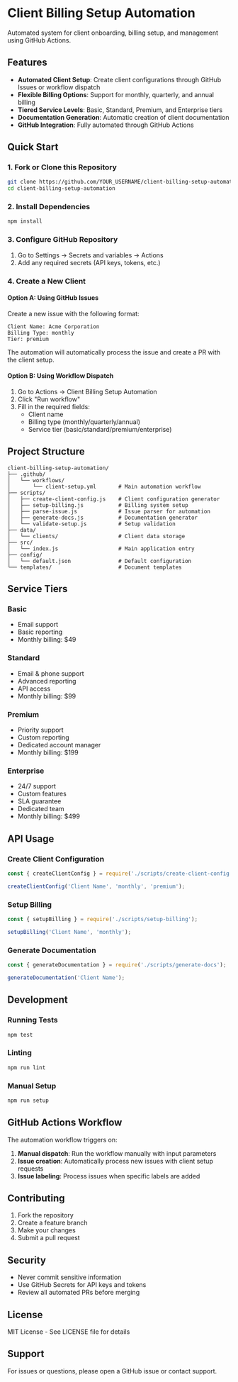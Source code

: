 # Client Billing Setup Automation

Automated system for client onboarding, billing setup, and management using GitHub Actions.

## Features

- **Automated Client Setup**: Create client configurations through GitHub Issues or workflow dispatch
- **Flexible Billing Options**: Support for monthly, quarterly, and annual billing
- **Tiered Service Levels**: Basic, Standard, Premium, and Enterprise tiers
- **Documentation Generation**: Automatic creation of client documentation
- **GitHub Integration**: Fully automated through GitHub Actions

## Quick Start

### 1. Fork or Clone this Repository

```bash
git clone https://github.com/YOUR_USERNAME/client-billing-setup-automation.git
cd client-billing-setup-automation
```

### 2. Install Dependencies

```bash
npm install
```

### 3. Configure GitHub Repository

1. Go to Settings → Secrets and variables → Actions
2. Add any required secrets (API keys, tokens, etc.)

### 4. Create a New Client

#### Option A: Using GitHub Issues

Create a new issue with the following format:

```
Client Name: Acme Corporation
Billing Type: monthly
Tier: premium
```

The automation will automatically process the issue and create a PR with the client setup.

#### Option B: Using Workflow Dispatch

1. Go to Actions → Client Billing Setup Automation
2. Click "Run workflow"
3. Fill in the required fields:
   - Client name
   - Billing type (monthly/quarterly/annual)
   - Service tier (basic/standard/premium/enterprise)

## Project Structure

```
client-billing-setup-automation/
├── .github/
│   └── workflows/
│       └── client-setup.yml       # Main automation workflow
├── scripts/
│   ├── create-client-config.js    # Client configuration generator
│   ├── setup-billing.js           # Billing system setup
│   ├── parse-issue.js             # Issue parser for automation
│   ├── generate-docs.js           # Documentation generator
│   └── validate-setup.js          # Setup validation
├── data/
│   └── clients/                   # Client data storage
├── src/
│   └── index.js                   # Main application entry
├── config/
│   └── default.json               # Default configuration
└── templates/                     # Document templates
```

## Service Tiers

### Basic
- Email support
- Basic reporting
- Monthly billing: $49

### Standard
- Email & phone support
- Advanced reporting
- API access
- Monthly billing: $99

### Premium
- Priority support
- Custom reporting
- Dedicated account manager
- Monthly billing: $199

### Enterprise
- 24/7 support
- Custom features
- SLA guarantee
- Dedicated team
- Monthly billing: $499

## API Usage

### Create Client Configuration

```javascript
const { createClientConfig } = require('./scripts/create-client-config');

createClientConfig('Client Name', 'monthly', 'premium');
```

### Setup Billing

```javascript
const { setupBilling } = require('./scripts/setup-billing');

setupBilling('Client Name', 'monthly');
```

### Generate Documentation

```javascript
const { generateDocumentation } = require('./scripts/generate-docs');

generateDocumentation('Client Name');
```

## Development

### Running Tests

```bash
npm test
```

### Linting

```bash
npm run lint
```

### Manual Setup

```bash
npm run setup
```

## GitHub Actions Workflow

The automation workflow triggers on:
1. **Manual dispatch**: Run the workflow manually with input parameters
2. **Issue creation**: Automatically process new issues with client setup requests
3. **Issue labeling**: Process issues when specific labels are added

## Contributing

1. Fork the repository
2. Create a feature branch
3. Make your changes
4. Submit a pull request

## Security

- Never commit sensitive information
- Use GitHub Secrets for API keys and tokens
- Review all automated PRs before merging

## License

MIT License - See LICENSE file for details

## Support

For issues or questions, please open a GitHub issue or contact support.